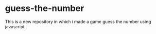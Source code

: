 # guess-the-number
This is a new repository in which i made a game guess the number using javascript .
